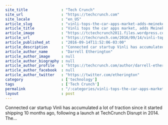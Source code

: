 ```yaml
---
site_title               : "Tech Crunch"
site_url                 : "https://techcrunch.com"
site_locale              : "en_US"
article_slug             : "vinli-tops-the-car-apps-market-adds-meineke-and-cox-for-distribution"
article_title            : "Vinli tops the car apps market, adds Meineke and Cox for distribution"
article_image            : "https://tctechcrunch2011.files.wordpress.com/2016/09/disrupt_sf16_vinli-4167.jpg?w=764&h=400&crop=1"
article_url              : "https://techcrunch.com/2016/09/14/vinli-tops-the-car-apps-market-adds-meineke-and-cox-for-distribution/"
article_published_at     : "2016-09-14T11:52:06-03:00"
article_description      : "Connected car startup Vinli has accumulated a lot of traction since it started shipping 10 months ago, following a launch at TechCrunch Disrupt in 2014. The..."
article_author_name      : "Darrell Etherington"
article_author_image     : null
article_author_biography : null
article_author_profile   : "https://techcrunch.com/author/darrell-etherington/"
article_author_facebook  : null
article_author_twitter   : "https://twitter.com/etherington"
category                 : ['technology']
tags                     : ['Tech Crunch']
permalink                : "/:categories/vinli-tops-the-car-apps-market-adds-meineke-and-cox-for-distribution/"
layout                   : post
---
```


Connected car startup Vinli has accumulated a lot of traction since it started shipping 10 months ago, following a launch at TechCrunch Disrupt in 2014. The...
